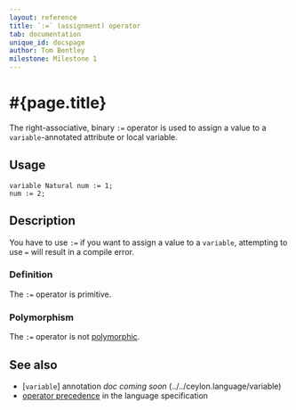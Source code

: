```yaml
---
layout: reference
title: `:=` (assignment) operator
tab: documentation
unique_id: docspage
author: Tom Bentley
milestone: Milestone 1
---
```


# #{page.title}

The right-associative, binary `:=` operator is used to assign a value to a
`variable`-annotated attribute or local variable.

## Usage 

    variable Natural num := 1;
    num := 2;

## Description

You have to use `:=` if you want to assign a value to a `variable`, attempting
to use `=` will result in a compile error.

### Definition

The `:=` operator is primitive.

### Polymorphism

The `:=` operator is not [polymorphic](/documentation/tour/language-module/#operator_polymorphism). 

## See also

* [`variable`] annotation _doc coming soon_ (../../ceylon.language/variable) 
* [operator precedence](#{site.urls.spec}#operatorprecedence) in the 
  language specification
